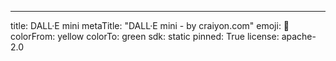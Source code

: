 ---
title: DALL·E mini
metaTitle: "DALL·E mini - by craiyon.com"
emoji: 🥑
colorFrom: yellow
colorTo: green
sdk: static
pinned: True
license: apache-2.0
